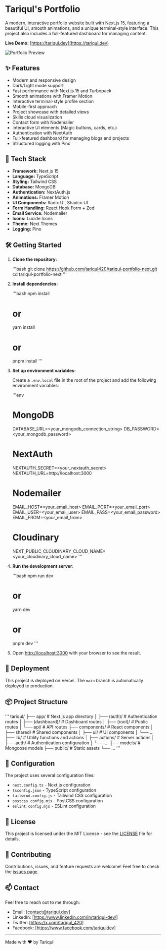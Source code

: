 # Tariqul's Portfolio

A modern, interactive portfolio website built with Next.js 15, featuring a beautiful UI, smooth animations, and a unique terminal-style interface. This project also includes a full-featured dashboard for managing content.

**Live Demo:** [https://tariqul.dev](https://tariqul.dev)

![Portfolio Preview](public/assets/banner.png)

## ✨ Features

- Modern and responsive design
- Dark/Light mode support
- Fast performance with Next.js 15 and Turbopack
- Smooth animations with Framer Motion
- Interactive terminal-style profile section
- Mobile-first approach
- Project showcase with detailed views
- Skills cloud visualization
- Contact form with Nodemailer
- Interactive UI elements (Magic buttons, cards, etc.)
- Authentication with NextAuth
- Full-featured dashboard for managing blogs and projects
- Structured logging with Pino

## 🚀 Tech Stack

- **Framework:** Next.js 15
- **Language:** TypeScript
- **Styling:** Tailwind CSS
- **Database:** MongoDB
- **Authentication:** NextAuth.js
- **Animations:** Framer Motion
- **UI Components:** Radix UI, Shadcn UI
- **Form Handling:** React Hook Form + Zod
- **Email Service:** Nodemailer
- **Icons:** Lucide Icons
- **Theme:** Next Themes
- **Logging:** Pino

## 🛠️ Getting Started

1.  **Clone the repository:**

    '''bash
    git clone https://github.com/tariqul420/tariqul-portfolio-next.git
    cd tariqul-portfolio-next
    '''

2.  **Install dependencies:**

    '''bash
    npm install

    # or

    yarn install

    # or

    pnpm install
    '''

3.  **Set up environment variables:**

    Create a `.env.local` file in the root of the project and add the following environment variables:

    '''env

    # MongoDB

    DATABASE_URL=<your_mongodb_connection_string>
    DB_PASSWORD=<your_mongodb_password>

    # NextAuth

    NEXTAUTH_SECRET=<your_nextauth_secret>
    NEXTAUTH_URL=http://localhost:3000

    # Nodemailer

    EMAIL_HOST=<your_email_host>
    EMAIL_PORT=<your_email_port>
    EMAIL_USER=<your_email_user>
    EMAIL_PASS=<your_email_password>
    EMAIL_FROM=<your_email_from>

    # Cloudinary

    NEXT_PUBLIC_CLOUDINARY_CLOUD_NAME=<your_cloudinary_cloud_name>
    '''

4.  **Run the development server:**

    '''bash
    npm run dev

    # or

    yarn dev

    # or

    pnpm dev
    '''

5.  Open [http://localhost:3000](http://localhost:3000) with your browser to see the result.

## 🚀 Deployment

This project is deployed on Vercel. The `main` branch is automatically deployed to production.

## 📦 Project Structure

'''
tariqul/
├── app/ # Next.js app directory
│ ├── (auth)/ # Authentication routes
│ ├── (dashboard)/ # Dashboard routes
│ ├── (root)/ # Public routes
│ └── api/ # API routes
├── components/ # React components
│ ├── shared/ # Shared components
│ ├── ui/ # UI components
│ └── ...
├── lib/ # Utility functions and actions
│ ├── actions/ # Server actions
│ ├── auth/ # Authentication configuration
│ └── ...
├── models/ # Mongoose models
├── public/ # Static assets
└── ...
'''

## 🔧 Configuration

The project uses several configuration files:

- `next.config.ts` - Next.js configuration
- `tsconfig.json` - TypeScript configuration
- `tailwind.config.js` - Tailwind CSS configuration
- `postcss.config.mjs` - PostCSS configuration
- `eslint.config.mjs` - ESLint configuration

## 📝 License

This project is licensed under the MIT License - see the [LICENSE](LICENSE) file for details.

## 🤝 Contributing

Contributions, issues, and feature requests are welcome! Feel free to check the [issues page](https://github.com/tariqul420/tariqul/issues).

## 📫 Contact

Feel free to reach out to me through:

- Email: [contact@tariqul.dev]
- LinkedIn: [https://www.linkedin.com/in/tariqul-dev/]
- Twitter: [https://x.com/tariqul_420]
- Facebook: [https://www.facebook.com/tariquldev]

---

Made with ❤️ by Tariqul
